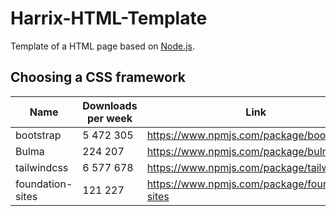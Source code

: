 # Harrix-HTML-Template

Template of a HTML page based on [Node.js](https://nodejs.org/en/).

## Choosing a CSS framework

| Name             | Downloads per week | Link                                             |
| ---------------- | ------------------ | ------------------------------------------------ |
| bootstrap        | 5 472 305          | <https://www.npmjs.com/package/bootstrap>        |
| Bulma            | 224 207            | <https://www.npmjs.com/package/bulma>            |
| tailwindcss      | 6 577 678          | <https://www.npmjs.com/package/tailwindcss>      |
| foundation-sites | 121 227            | <https://www.npmjs.com/package/foundation-sites> |

